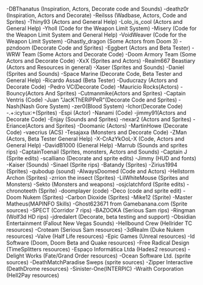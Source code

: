 -DBThanatus (Inspiration, Actors, Decorate code and Sounds)
                          -deathz0r (Inspiration, Actors and Decorate)
                          -Reilsss (Wadbase, Actors, Code and Sprites)
                          -Thiny93 (Actors and General Help)
                          -Lolo_is_cool (Actors and General Help)
                          -Yholl (Code for the Weapon Limit System)
                          -Misery (Code for the Weapon Limit System and General Help)
                          -VoidWeaver (Code for the Weapon Limit System)
                          -Ghastly_dragon (Some Actors from Doom 3)
                          -pzndoom (Decorate Code and Sprites)
                          -Eggbert (Actors and Beta Tester)
                          -WRW Team (Some Actors and Decorate Code)
                          -Doom Armory Team (Some Actors and Decorate Code)
	                        -XxX (Sprites and Actors)
                          -Realm667 Beastiary (Actors and Resources in general)
                          -Xaser (Sprites and Sounds) 
                          -Daniel (Sprites and Sounds)
                          -Space Marine (Decorate Code, Beta Tester and General Help)
                          -Ricardo Assad (Beta Tester)
                          -Duducrazy (Actors and Decorate Code)
                          -Pedro VC(Decorate Code)
                          -Mauricio Rocks(Actors)
                          -Bouncy(Actors And Sprites)
                          -Cutmanmike(Actors and Sprites)
                          -Captain Ventris (Code)
                          -Juan "JacKThERiPPeR"(Decorate Code and Sprites)
                          -Nash(Nash Gore System)
                          -zer0(Blood System)
                          -Ichor(Decorate Code)
                          -.+:icytux:+(Sprites)
			                    -Espi (Actor)
                          -Nanami (Code)
                          -jimmy91(Actors and Decorate Code)
                          -Enjay (Sounds and Sprites)
                          -nexar2 (Actors and Sprites)
                          -Eriance(Actors and Sprites)
                          -Doomanic (Actors)
                          -MartinHowe (Decorate Code)
                          -vaecrius (ACS)
                          -Tesajaxa (Monsters and Decorate Code)
                          -ZMan (Actors, Beta Tester General Help)
                          -X-CrAzYkOoL-X (Code, Actors and General Help)
                          -DavidB1000 (General Help)
                          -Marrub (Sounds and sprites rips)
                          -CaptainToenail (Sprites, monsters, Actors and Sounds)
                          -Captain J (Sprite edits)
                          -scalliano (Decorate and sprite edits)
	                        -Jimmy (HUD and fonts)
                          -Kaiser (Sounds)
                          -Sinael (Sprite rips)
                          -Batandy (Sprites)
                          -Zirius1994 (Sprites)
	                        -qubodup (sound)
                          -AlwaysDoomed (Code and Actors)
                          -Hellstorm Archon (Sprites)
                          -zrrion the insect (Sprites)
                          -LilWhiteMouse (Sprites and Monsters)
	                        -Sekto (Monsters and weapons)
                          -osjclatchford (Sprite edits)
                          -chronoteeth (Sprite)
                          -doomplayer (code)
                          -Deco (code and sprite edit)
                          -Doom Nukem (Sprites)
                          -Carbon Dioxide (Sprites)
                          -Mike12 (Sprite)
                          -Master Matheus(MAPINFO Skills)
                          -Ghost623671 from Gamebanana.com (Sprite sources)
                          -SPECT (Corridor 7 rips)
                          -BAZOOKA (Serious Sam rips)
                          -Ringman (Wolf3d HD rips)
                          -jdredalert (Decorate, beta testing and support)
                          -Obsidian Entertainment (Fallout New Vegas Sounds)
                          -Hellbound Crew (Hellrider TC resources)
                          -Croteam (Serious Sam resources)
                          -3dRealm (Duke Nukem resources)
                          -Valve (Half Life resources)
                          -Epic Games (Unreal resources)
                          -Id Software (Doom, Doom Beta and Quake resources)
                          -Free Radical Design (TimeSplitters resources)
	                        -Espaço Informática Ltda (Hades2 resources)
                          -Delight Works (Fate/Grand Order resources)
                          -Ocean Software Ltd. (sprite sources)
                          -DeathMatchParadise Sweps (sprite sources)
                          -Zipper Interactive (DeathDrome resources)
                          -Sinister-One(INTERPIC)
	                        -Wraith Corporation (Hell2Pay resources)
